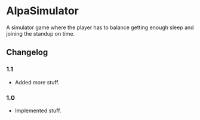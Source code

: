 # AlpaSimulator

A simulator game where the player has to balance getting enough sleep and joining the standup on time.

## Changelog

### 1.1

- Added more stuff.

### 1.0

- Implemented stuff.
